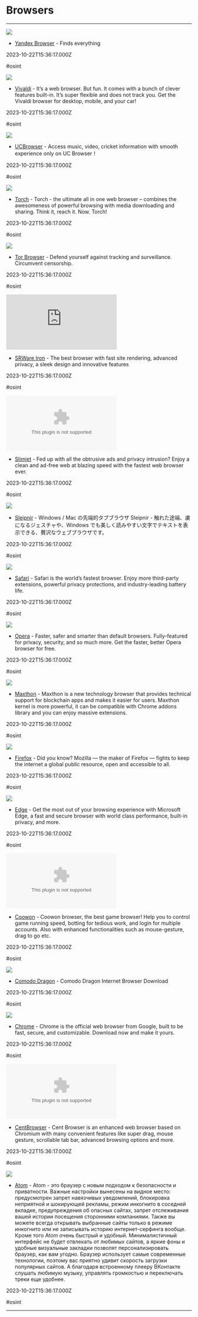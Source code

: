 # Browsers

---

![](https://yastatic.net/s3/home-static/_/90/9034470dfcb0bea0db29a281007b8a38.png)

- [Yandex Browser](https://browser.yandex.com/desktop/main) - Finds everything

2023-10-22T15:36:17.000Z

#osint

![](https://vivaldi.com/wp-content/uploads/vivaldi_og.png)

- [Vivaldi](https://vivaldi.com) - It’s a web browser. But fun. It comes with a bunch of clever features built-in. It’s super flexible and does not track you. Get the Vivaldi browser for desktop, mobile, and your car!

2023-10-22T15:36:17.000Z

#osint

![](http://img.ucweb.com/s/uae/g/5i/share/ucbrowser.png)

- [UCBrowser](http://www.ucweb.com) - Access music, video, cricket information with smooth experience only on UC Browser！

2023-10-22T15:36:17.000Z

#osint

![](http://www.torchbrowser.com/images/torchbrowser.jpg)

- [Torch](http://www.torchbrowser.com) - Torch - the ultimate all in one web browser – combines the awesomeness of powerful browsing with media downloading and sharing. Think it, reach it. Now. Torch!

2023-10-22T15:36:17.000Z

#osint

![](https://www.torproject.org/static/images/tor-project-logo-onions.png)

- [Tor Browser](https://www.torproject.org/projects/torbrowser.html.en) - Defend yourself against tracking and surveillance. Circumvent censorship.

2023-10-22T15:36:17.000Z

#osint

![](https://rdl.ink/render/http%3A%2F%2Fwww.srware.net%2Fen%2Fsoftware_srware_iron.php)

- [SRWare Iron](http://www.srware.net/en/software_srware_iron.php) - The best browser with fast site rendering, advanced privacy, a sleek design and innovative features

2023-10-22T15:36:17.000Z

#osint

![](https://rdl.ink/render/http%3A%2F%2Fwww.slimjet.com)

- [Slimjet](http://www.slimjet.com) - Fed up with all the obtrusive ads and privacy intrusion? Enjoy a clean and ad-free web at blazing speed with the fastest web browser ever.

2023-10-22T15:36:17.000Z

#osint

![](https://www.fenrir-inc.com/jp/img/facebook/sleipnir.png)

- [Sleipnir](http://www.fenrir-inc.com/jp/sleipnir) - Windows / Mac の先端的タブブラウザ Sleipnir - 触れた途端、虜になるジェスチャや、Windows でも美しく読みやすい文字でテキストを表示できる、贅沢なウェブブラウザです。

2023-10-22T15:36:17.000Z

#osint

![](https://www.apple.com/v/safari/q/images/meta/safari__ba3x456uroki_og.png?202309260934)

- [Safari](http://www.apple.com/safari) - Safari is the world’s fastest browser. Enjoy more third-party extensions, powerful privacy protections, and industry-leading battery life.

2023-10-22T15:36:17.000Z

#osint

![](https://cdn-production-opera-website.operacdn.com/staticfiles/assets/images/og/og-img--opera-software.0597c95c8a01.png)

- [Opera](http://www.opera.com) - Faster, safer and smarter than default browsers. Fully-featured for privacy, security, and so much more. Get the faster, better Opera browser for free.

2023-10-22T15:36:17.000Z

#osint

![](https://www.maxthon.com/favicon.ico)

- [Maxthon](http://www.maxthon.com) - Maxthon is a new technology browser that provides technical support for blockchain apps and makes it easier for users. Maxthon kernel is more powerful, it can be compatible with Chrome addons library and you can enjoy massive extensions.

2023-10-22T15:36:17.000Z

#osint

![](https://www.mozilla.org/media/img/mozorg/mozilla-256.4720741d4108.jpg)

- [Firefox](https://www.mozilla.org) - Did you know? Mozilla — the maker of Firefox — fights to keep the internet a global public resource, open and accessible to all.

2023-10-22T15:36:17.000Z

#osint

![](https://rdl.ink/render/https%3A%2F%2Fwww.microsoft.com%2Fen-us%2Fwindows%2Fmicrosoft-edge%2Fmicrosoft-edge)

- [Edge](https://www.microsoft.com/en-us/windows/microsoft-edge/microsoft-edge) - Get the most out of your browsing experience with Microsoft Edge, a fast and secure browser with world class performance, built-in privacy, and more.

2023-10-22T15:36:17.000Z

#osint

![](https://rdl.ink/render/http%3A%2F%2Fcoowon.com)

- [Coowon](http://coowon.com) - Coowon browser, the best game browser! Help you to control game running speed, botting for tedious work, and login for multiple accounts. Also with enhanced functionalities such as mouse-gesture, drag to go etc.

2023-10-22T15:36:17.000Z

#osint

![](https://www.comodo.com/default-image.jpg)

- [Comodo Dragon](https://www.comodo.com/home/browsers-toolbars/browser.php) - Comodo Dragon Internet Browser Download

2023-10-22T15:36:17.000Z

#osint

![](https://www.google.com/chrome/static/images/homepage/homepage-v2.png)

- [Chrome](https://www.google.com/chrome) - Chrome is the official web browser from Google, built to be fast, secure, and customizable. Download now and make it yours.

2023-10-22T15:36:17.000Z

#osint

![](https://rdl.ink/render/http%3A%2F%2Fwww.centbrowser.com)

- [CentBrowser](http://www.centbrowser.com) - Cent Browser is an enhanced web browser based on Chromium with many convenient features like super drag, mouse gesture, scrollable tab bar, advanced browsing options and more.

2023-10-22T15:36:17.000Z

#osint

![](https://browser.ru/img/share_vk.png)

- [Atom](https://browser.ru) - Atom - это браузер с новым подходом к безопасности и приватности. Важные настройки вынесены на видное место: предусмотрен запрет навязчивых уведомлений, блокировка неприятной и шокирующей рекламы, режим инкогнито в соседней вкладке, предупреждения об опасных сайтах, запрет отслеживания вашей истории посещения сторонними компаниями. Также вы можете всегда открывать выбранные сайты только в режиме инкогнито или не записывать историю интернет-серфинга вообще. Кроме того Atom очень быстрый и удобный. Минималистичный интерфейс не будет отвлекать от любимых сайтов, а яркие фоны и удобные визуальные закладки позволят персонализировать браузер, как вам угодно. Браузер использует самые современные технологии, поэтому вас приятно удивит скорость загрузки популярных сайтов. А благодаря встроенному плееру ВКонтакте слушать любимую музыку, управлять громкостью и переключать треки еще удобнее.

2023-10-22T15:36:17.000Z

#osint

---

